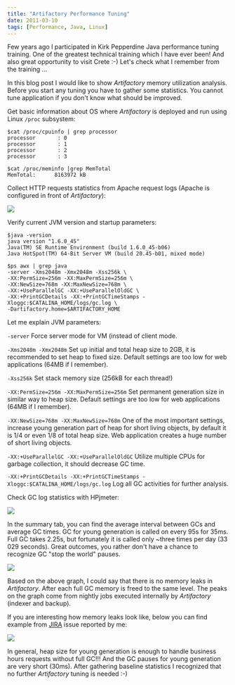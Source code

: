 ```yaml
---
title: "Artifactory Performance Tuning"
date: 2011-03-10
tags: [Performance, Java, Linux]
---
```


Few years ago I participated in Kirk Pepperdine Java performance tuning
training. One of the greatest technical training which I have ever been! And
also great opportunity to visit Crete :-) Let's check what I remember from the
training ...
  
In this blog post I would like to show _Artifactory_ memory utilization
analysis. Before you start any tuning you have to gather some statistics. You
cannot tune application if you don't know what should be improved.  
  
Get basic information about OS where _Artifactory_ is deployed and run using Linux `/proc` subsystem:  
  
``` console
$cat /proc/cpuinfo | grep processor
processor       : 0
processor       : 1
processor       : 2
processor       : 3
```

``` console
$cat /proc/meminfo |grep MemTotal
MemTotal:      8163972 kB
```

Collect HTTP requests statistics from Apache request logs (Apache is configured in front of _Artifactory_):  

![](https://lh6.googleusercontent.com/-1QXK_PIAtiw/U3uby5sPEmI/AAAAAAAAV9U/1GADfkf9a2w/s521/screenshot2.png)

Verify current JVM version and startup parameters:  

``` console
$java -version
java version "1.6.0_45"
Java(TM) SE Runtime Environment (build 1.6.0_45-b06)
Java HotSpot(TM) 64-Bit Server VM (build 20.45-b01, mixed mode)
```

``` console
$ps awx | grep java
-server -Xms2048m -Xmx2048m -Xss256k \
-XX:PermSize=256m -XX:MaxPermSize=256m \
-XX:NewSize=768m -XX:MaxNewSize=768m \
-XX:+UseParallelGC -XX:+UseParallelOldGC \
-XX:+PrintGCDetails -XX:+PrintGCTimeStamps -Xloggc:$CATALINA_HOME/logs/gc.log \
-Dartifactory.home=$ARTIFACTORY_HOME
```

Let me explain JVM parameters:

`-server` Force server mode for VM (instead of client mode.

`-Xms2048m -Xmx2048m` Set up initial and total heap size to 2GB, it is recommended to set heap to fixed size. Default settings are too low for web applications (64MB if I remember).

`-Xss256k` Set stack memory size (256kB for each thread!)

`-XX:PermSize=256m -XX:MaxPermSize=256m` Set permanent generation size in similar way to heap size. Default settings are too low for web applications (64MB if I remember).

`-XX:NewSize=768m -XX:MaxNewSize=768m` One of the most important settings, increase young generation part of heap for short living objects, by default it is 1/4 or even 1/8 of total heap size. Web application creates a huge number of short living objects.

`-XX:+UseParallelGC -XX:+UseParallelOldGC` Utilize multiple CPUs for garbage collection, it should decrease GC time.

`-XX:+PrintGCDetails -XX:+PrintGCTimeStamps -Xloggc:$CATALINA_HOME/logs/gc.log` Log all GC activities for further analysis.

Check GC log statistics with HPjmeter:

![](https://lh5.googleusercontent.com/-cS4M5fHVa94/U3uH-obLfVI/AAAAAAAAV80/BNJpz9vfIX4/s648/screenshot.png)

In the summary tab, you can find the average interval between GCs and average GC times. 
GC for young generation is called on every 95s for 35ms. 
Full GC takes 2.25s, but fortunately it is called only ~three times per day (33 029
seconds). 
Great outcomes, you rather don't have a chance to recognize GC "stop the world" pauses.  

![](http://4.bp.blogspot.com/-Ydc1fO1ZefE/U3W4s-tciyI/AAAAAAAAV7Q/VUoj5cpXr_E/s1600/screenshot1.png)

Based on the above graph, I could say that there is no memory leaks in
_Artifactory_. 
After each full GC memory is freed to the same level. 
The peaks on the graph come from nightly jobs executed internally by _Artifactory_ (indexer and backup).  

If you are interesting how memory leaks look like, below you can find example from [JIRA](https://www.jfrog.com/jira/browse/RTFACT-4464) issue reported by me:

![](https://lh4.googleusercontent.com/-DB5uA7jCfZ4/U3ulPaafZsI/AAAAAAAAV9g/TqYDEZ-6-p8/s1152/Heap%2520Usage%2520After%2520GC.jpg)

In general, heap size for young generation is enough to handle business hours requests without full GC!!! 
And the GC pauses for young generation are very short (30ms). 
After gathering baseline statistics I recognized that no further _Artifactory_ tuning is needed :-)
